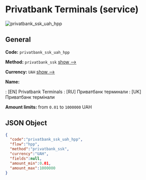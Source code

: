 
# Privatbank Terminals (service) 
![privatbank_ssk_uah_hpp](https://static.openfintech.io/payment_methods/privatbank_ssk_uah_hpp/logo.svg?w=400&c=v0.59.26#w200)  

## General 
 
**Code:** `privatbank_ssk_uah_hpp` 
 
**Method:** `privatbank_ssk` 
 [show -->](/payment-methods/privatbank_ssk/) 
 
**Currency:** `UAH` [show -->](/currencies/UAH/) 
 
**Name:** 
 
:	[EN] Privatbank Terminals 
:	[RU] Приватбанк терминали 
:	[UK] Приватбанк термінали 
 
**Amount limits:** from `0.01` to `1000000` UAH 

## JSON Object 

```json
{
  "code":"privatbank_ssk_uah_hpp",
  "flow":"hpp",
  "method":"privatbank_ssk",
  "currency":"UAH",
  "fields":null,
  "amount_min":0.01,
  "amount_max":1000000
}
```  
